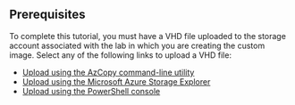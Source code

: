 ## Prerequisites 
To complete this tutorial, you must have a VHD file uploaded to the storage account associated with the lab in which you are creating the custom image. Select any of the following links to upload a VHD file:

- [Upload using the AzCopy command-line utility](../articles/lab-services/devtest-lab-upload-vhd-using-azcopy.md)
- [Upload using the Microsoft Azure Storage Explorer](../articles/lab-services/devtest-lab-upload-vhd-using-storage-explorer.md)
- [Upload using the PowerShell console](../articles/lab-services/devtest-lab-upload-vhd-using-powershell.md)
